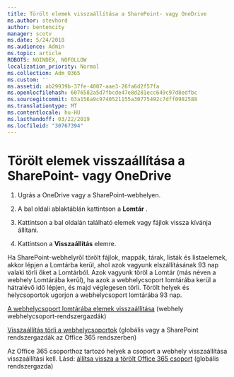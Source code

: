 ```yaml
---
title: Törölt elemek visszaállítása a SharePoint- vagy OneDrive
ms.author: stevhord
author: bentoncity
manager: scotv
ms.date: 5/24/2018
ms.audience: Admin
ms.topic: article
ROBOTS: NOINDEX, NOFOLLOW
localization_priority: Normal
ms.collection: Adm_O365
ms.custom: ''
ms.assetid: ab29939b-37fe-4007-aae3-26fa6d2f57fa
ms.openlocfilehash: 6076582a5d7fbcde47e8d281ecc649c97d8edfbc
ms.sourcegitcommit: 03a156a9c9740521155a30775492c7dff0982588
ms.translationtype: MT
ms.contentlocale: hu-HU
ms.lasthandoff: 03/22/2019
ms.locfileid: "30767394"
---
```

# <a name="restore-deleted-items-from-sharepoint-or-onedrive"></a>Törölt elemek visszaállítása a SharePoint- vagy OneDrive

1. Ugrás a OneDrive vagy a SharePoint-webhelyen.
    
2. A bal oldali ablaktáblán kattintson a **Lomtár** . 
    
3. Kattintson a bal oldalán található elemek vagy fájlok vissza kívánja állítani.
    
4. Kattintson a **Visszaállítás** elemre. 
    
Ha SharePoint-webhelyről törölt fájlok, mappák, tárak, listák és listaelemek, akkor lépjen a Lomtárba kerül, ahol azok vagyunk elszállításának 93 nap valaki törli őket a Lomtárból. Azok vagyunk töröl a Lomtár (más néven a webhely Lomtárába kerül), ha azok a webhelycsoport lomtárába kerül a hátralévő idő lépjen, és majd véglegesen törli. Törölt helyek és helycsoportok ugorjon a webhelycsoport lomtárába 93 nap.
  
[A webhelycsoport lomtárába elemek visszaállítása](https://go.microsoft.com/fwlink/?linkid=867800) (webhely webhelycsoport-rendszergazdák) 
  
[Visszaállítás törli a webhelycsoportok](https://go.microsoft.com/fwlink/?linkid=867660) (globális vagy a SharePoint rendszergazdák az Office 365 rendszerben) 
  
Az Office 365 csoporthoz tartozó helyek a csoport a webhely visszaállítása visszaállítási kell. Lásd: [állítsa vissza a törölt Office 365 csoport](https://go.microsoft.com/fwlink/?linkid=867802) (globális rendszergazda) 
  

